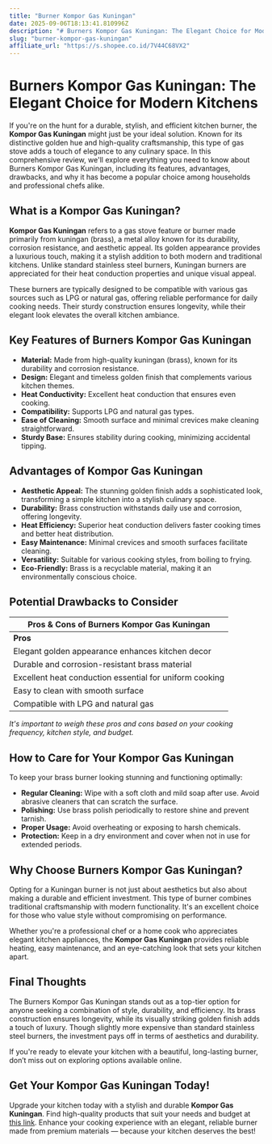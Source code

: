 ```yaml
---
title: "Burner Kompor Gas Kuningan"
date: 2025-09-06T18:13:41.810996Z
description: "# Burners Kompor Gas Kuningan: The Elegant Choice for Modern Kitchens..."
slug: "burner-kompor-gas-kuningan"
affiliate_url: "https://s.shopee.co.id/7V44C68VX2"
---
```

# Burners Kompor Gas Kuningan: The Elegant Choice for Modern Kitchens

If you're on the hunt for a durable, stylish, and efficient kitchen burner, the **Kompor Gas Kuningan** might just be your ideal solution. Known for its distinctive golden hue and high-quality craftsmanship, this type of gas stove adds a touch of elegance to any culinary space. In this comprehensive review, we'll explore everything you need to know about Burners Kompor Gas Kuningan, including its features, advantages, drawbacks, and why it has become a popular choice among households and professional chefs alike.

## What is a Kompor Gas Kuningan?

**Kompor Gas Kuningan** refers to a gas stove feature or burner made primarily from kuningan (brass), a metal alloy known for its durability, corrosion resistance, and aesthetic appeal. Its golden appearance provides a luxurious touch, making it a stylish addition to both modern and traditional kitchens. Unlike standard stainless steel burners, Kuningan burners are appreciated for their heat conduction properties and unique visual appeal.

These burners are typically designed to be compatible with various gas sources such as LPG or natural gas, offering reliable performance for daily cooking needs. Their sturdy construction ensures longevity, while their elegant look elevates the overall kitchen ambiance.

## Key Features of Burners Kompor Gas Kuningan

- **Material:** Made from high-quality kuningan (brass), known for its durability and corrosion resistance.
- **Design:** Elegant and timeless golden finish that complements various kitchen themes.
- **Heat Conductivity:** Excellent heat conduction that ensures even cooking.
- **Compatibility:** Supports LPG and natural gas types.
- **Ease of Cleaning:** Smooth surface and minimal crevices make cleaning straightforward.
- **Sturdy Base:** Ensures stability during cooking, minimizing accidental tipping.

## Advantages of Kompor Gas Kuningan

- **Aesthetic Appeal:** The stunning golden finish adds a sophisticated look, transforming a simple kitchen into a stylish culinary space.
- **Durability:** Brass construction withstands daily use and corrosion, offering longevity.
- **Heat Efficiency:** Superior heat conduction delivers faster cooking times and better heat distribution.
- **Easy Maintenance:** Minimal crevices and smooth surfaces facilitate cleaning.
- **Versatility:** Suitable for various cooking styles, from boiling to frying.
- **Eco-Friendly:** Brass is a recyclable material, making it an environmentally conscious choice.

## Potential Drawbacks to Consider

| Pros & Cons of Burners Kompor Gas Kuningan |
|--------------------------------------------|
| **Pros**                                 | **Cons**                                  |
| Elegant golden appearance enhances kitchen decor | Higher cost compared to stainless steel burners |
| Durable and corrosion-resistant brass material | Requires regular polishing to maintain shine |
| Excellent heat conduction essential for uniform cooking | Slightly heavier, may need sturdy support |
| Easy to clean with smooth surface | Price might be prohibitive for budget-conscious consumers |
| Compatible with LPG and natural gas | Can develop tarnish or patina over time if not properly maintained |

*It's important to weigh these pros and cons based on your cooking frequency, kitchen style, and budget.*

## How to Care for Your Kompor Gas Kuningan

To keep your brass burner looking stunning and functioning optimally:

- **Regular Cleaning:** Wipe with a soft cloth and mild soap after use. Avoid abrasive cleaners that can scratch the surface.
- **Polishing:** Use brass polish periodically to restore shine and prevent tarnish.
- **Proper Usage:** Avoid overheating or exposing to harsh chemicals.
- **Protection:** Keep in a dry environment and cover when not in use for extended periods.

## Why Choose Burners Kompor Gas Kuningan?

Opting for a Kuningan burner is not just about aesthetics but also about making a durable and efficient investment. This type of burner combines traditional craftsmanship with modern functionality. It's an excellent choice for those who value style without compromising on performance.

Whether you're a professional chef or a home cook who appreciates elegant kitchen appliances, the **Kompor Gas Kuningan** provides reliable heating, easy maintenance, and an eye-catching look that sets your kitchen apart.

## Final Thoughts

The Burners Kompor Gas Kuningan stands out as a top-tier option for anyone seeking a combination of style, durability, and efficiency. Its brass construction ensures longevity, while its visually striking golden finish adds a touch of luxury. Though slightly more expensive than standard stainless steel burners, the investment pays off in terms of aesthetics and durability.

If you're ready to elevate your kitchen with a beautiful, long-lasting burner, don’t miss out on exploring options available online.

## Get Your Kompor Gas Kuningan Today!

Upgrade your kitchen today with a stylish and durable **Kompor Gas Kuningan**. Find high-quality products that suit your needs and budget at [this link](https://s.shopee.co.id/7V44C68VX2). Enhance your cooking experience with an elegant, reliable burner made from premium materials — because your kitchen deserves the best!